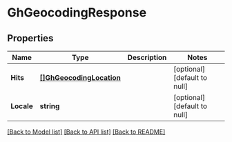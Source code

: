 # GhGeocodingResponse

## Properties
Name | Type | Description | Notes
------------ | ------------- | ------------- | -------------
**Hits** | [**[]GhGeocodingLocation**](GHGeocodingLocation.md) |  | [optional] [default to null]
**Locale** | **string** |  | [optional] [default to null]

[[Back to Model list]](../README.md#documentation-for-models) [[Back to API list]](../README.md#documentation-for-api-endpoints) [[Back to README]](../README.md)



